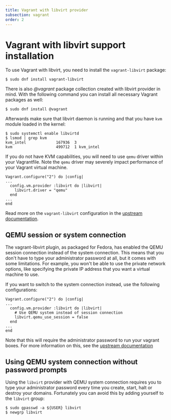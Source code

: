 ```yaml
---
title: Vagrant with libvirt provider
subsection: vagrant
order: 2
---
```


# Vagrant with libvirt support installation

To use Vagrant with libvirt, you need to install the `vagrant-libvirt` package:

```
$ sudo dnf install vagrant-libvirt
```

There is also *@vagrant* package collection created with libvirt provider in mind. With the following command you can install all necessary Vagrant packages as well:

```
$ sudo dnf install @vagrant
```

Afterwards make sure that libvirt daemon is running and that you have `kvm` module loaded in the kernel:

```
$ sudo systemctl enable libvirtd
$ lsmod | grep kvm
kvm_intel             167936  3
kvm                   499712  1 kvm_intel
```

If you do not have KVM capabilities, you will need to use `qemu` driver within your Vagrantfile. Note the `qemu` driver may severely impact performance of your Vagrant virtual machine.

```
Vagrant.configure("2") do |config|
...
  config.vm.provider :libvirt do |libvirt|
    libvirt.driver = "qemu"
  end
...
end
```

Read more on the `vagrant-libvirt` configuration in the [upstream documentation](https://github.com/vagrant-libvirt/vagrant-libvirt).

## QEMU session or system connection

The vagrant-libvirt plugin, as packaged for Fedora, has enabled the QEMU session connection instead of the system connection.
This means that you don't have to type your administrator password at all, but it comes with some limitations.
For example, you won't be able to use the private network options, like specifying the private IP address that you want a virtual machine to use.

If you want to switch to the system connection instead, use the following configurations:

```
Vagrant.configure("2") do |config|
...
  config.vm.provider :libvirt do |libvirt|
    # Use QEMU system instead of session connection
    libvirt.qemu_use_session = false
  end
...
end
```

Note that this will require the administrator password to run your vagrant boxes.
For more information on this, see the [upstream documentation](https://github.com/vagrant-libvirt/vagrant-libvirt#qemu-session-support)

## Using QEMU system connection without password prompts

Using the `libvirt` provider with QEMU system connection requires you to type your administrator password every time you create,
start, halt or destroy your domains. Fortunately you can avoid this by adding yourself to the `libvirt` group:

```
$ sudo gpasswd -a ${USER} libvirt
$ newgrp libvirt
```
